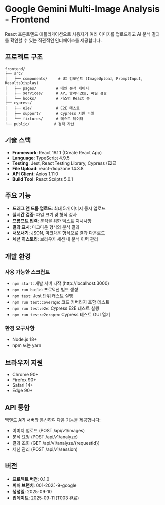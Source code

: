 # Google Gemini Multi-Image Analysis - Frontend

React 프론트엔드 애플리케이션으로 사용자가 여러 이미지를 업로드하고 AI 분석 결과를 확인할 수 있는 직관적인 인터페이스를 제공합니다.

## 프로젝트 구조

```
frontend/
├── src/
│   ├── components/     # UI 컴포넌트 (ImageUpload, PromptInput, ResultsDisplay)
│   ├── pages/         # 메인 분석 페이지
│   ├── services/      # API 클라이언트, 파일 검증
│   └── hooks/         # 커스텀 React 훅
├── cypress/
│   ├── e2e/           # E2E 테스트
│   ├── support/       # Cypress 지원 파일
│   └── fixtures/      # 테스트 데이터
└── public/           # 정적 자산
```

## 기술 스택

- **Framework**: React 19.1.1 (Create React App)
- **Language**: TypeScript 4.9.5
- **Testing**: Jest, React Testing Library, Cypress (E2E)
- **File Upload**: react-dropzone 14.3.8
- **API Client**: Axios 1.11.0
- **Build Tool**: React Scripts 5.0.1

## 주요 기능

- **드래그 앤 드롭 업로드**: 최대 5개 이미지 동시 업로드
- **실시간 검증**: 파일 크기 및 형식 검사
- **프롬프트 입력**: 분석을 위한 텍스트 지시사항
- **결과 표시**: 마크다운 형식의 분석 결과
- **내보내기**: JSON, 마크다운 형식으로 결과 다운로드
- **세션 히스토리**: 브라우저 세션 내 분석 이력 관리

## 개발 환경

### 사용 가능한 스크립트

- `npm start`: 개발 서버 시작 (http://localhost:3000)
- `npm run build`: 프로덕션 빌드 생성
- `npm test`: Jest 단위 테스트 실행
- `npm run test:coverage`: 코드 커버리지 포함 테스트
- `npm run test:e2e`: Cypress E2E 테스트 실행
- `npm run test:e2e:open`: Cypress 테스트 GUI 열기

### 환경 요구사항

- Node.js 18+
- npm 또는 yarn

## 브라우저 지원

- Chrome 90+
- Firefox 90+
- Safari 14+
- Edge 90+

## API 통합

백엔드 API 서버와 통신하여 다음 기능을 제공합니다:

- 이미지 업로드 (POST /api/v1/images)
- 분석 요청 (POST /api/v1/analyze)
- 결과 조회 (GET /api/v1/analyze/{requestId})
- 세션 관리 (POST /api/v1/session)

## 버전

- **프로젝트 버전**: 0.1.0
- **피처 브랜치**: 001-2025-9-google
- **생성일**: 2025-09-10
- **업데이트**: 2025-09-11 (T003 완료)
